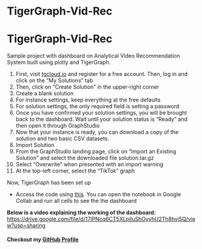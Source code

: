 # TigerGraph-Vid-Rec

# TigerGraph-Vid-Rec
Sample project with dashboard on Analytical Video Recommendation System built using plotly and TigerGraph.


1. First, visit [tgcloud.io](tgcloud.io) and register for a free account. Then, log in and click on the “My Solutions” tab
2. Then, click on “Create Solution” in the upper-right corner
3. Create a blank solution
4. For instance settings, keep everything at the free defaults
5. For solution settings, the only required field is setting a password
6. Once you have confirmed your solution settings, you will be brought back to the dashboard. Wait until your solution status is “Ready” and then open it through GraphStudio
7. Now that your instance is ready, you can download a copy of the solution and two basic CSV datasets. 
8. Import Solution
9. From the GraphStudio landing page, click on “Import an Existing Solution” and select the downloaded file solution.tar.gz
10. Select “Overwrite” when presented with an import warning
11. At the top-left corner, select the “TikTok” graph

Now, TigerGraph has been set up

* Access the code using [this](https://github.com/ritweekraj2802/TigerGraph-Vid-Rec/blob/main/TigerGraph.ipynb).
You can open the notebook in Google Collab and run all cells to see the the dashboard

**Below is a video explaining the working of the dashboard:**
https://drive.google.com/file/d/17IPNcq6CT5XLpiluShOyyhU2Th8hvj5Q/view?usp=sharing
#### Checkout my [GitHub Profile](https://github.com/ritweekraj2802)
